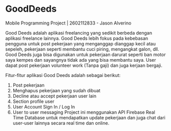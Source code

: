# GoodDeeds
 Mobile Programming Project | 2602112833 - Jason Alverino

 Good Deeds adalah aplikasi freelancing yang sedikit berbeda dengan aplikasi freelance lainnya. Good Deeds lebih fokus pada kebebasan pengguna untuk post pekerjaan yang menganggap dianggap kecil atau sepeleh, pekerjaan seperti membantu cuci piring, mengangkat galon, dll. Good Deeds juga bisa digunakan untuk pekerjaan darurat seperti ban motor saya kempes dan sayangnya tidak ada yang bisa membantu saya. User dapat post pekerjaan volunteer work (Tanpa gaji) dan juga kerjaan bergaji. 

Fitur-fitur aplikasi Good Deeds adalah sebagai berikut:
1. Post pekerjaan
2. Menghapus pekerjaan yang sudah dibuat
3. Decline atau accept pekerjaan user lain
4. Section profile user
5. User Account Sign In / Log In
6. User to user messaging
Project ini menggunakan API Firebase Real Time Database untuk mendapatkan update pekerjaan dan juga chat dari user-user lainnya secara real time dan online.
